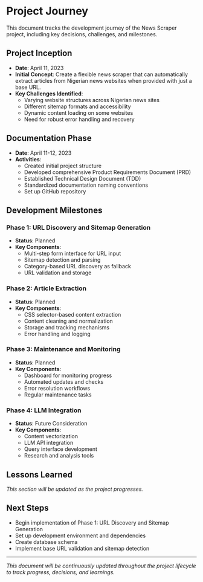 # Project Journey

This document tracks the development journey of the News Scraper project, including key decisions, challenges, and milestones.

## Project Inception

- **Date**: April 11, 2023
- **Initial Concept**: Create a flexible news scraper that can automatically extract articles from Nigerian news websites when provided with just a base URL.
- **Key Challenges Identified**:
  - Varying website structures across Nigerian news sites
  - Different sitemap formats and accessibility
  - Dynamic content loading on some websites
  - Need for robust error handling and recovery

## Documentation Phase

- **Date**: April 11-12, 2023
- **Activities**:
  - Created initial project structure
  - Developed comprehensive Product Requirements Document (PRD)
  - Established Technical Design Document (TDD)
  - Standardized documentation naming conventions
  - Set up GitHub repository

## Development Milestones

### Phase 1: URL Discovery and Sitemap Generation
- **Status**: Planned
- **Key Components**:
  - Multi-step form interface for URL input
  - Sitemap detection and parsing
  - Category-based URL discovery as fallback
  - URL validation and storage

### Phase 2: Article Extraction
- **Status**: Planned
- **Key Components**:
  - CSS selector-based content extraction
  - Content cleaning and normalization
  - Storage and tracking mechanisms
  - Error handling and logging

### Phase 3: Maintenance and Monitoring
- **Status**: Planned
- **Key Components**:
  - Dashboard for monitoring progress
  - Automated updates and checks
  - Error resolution workflows
  - Regular maintenance tasks

### Phase 4: LLM Integration
- **Status**: Future Consideration
- **Key Components**:
  - Content vectorization
  - LLM API integration
  - Query interface development
  - Research and analysis tools

## Lessons Learned

*This section will be updated as the project progresses.*

## Next Steps

- Begin implementation of Phase 1: URL Discovery and Sitemap Generation
- Set up development environment and dependencies
- Create database schema
- Implement base URL validation and sitemap detection

---

*This document will be continuously updated throughout the project lifecycle to track progress, decisions, and learnings.*
